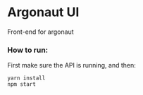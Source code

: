 # Argonaut UI

Front-end for argonaut

### How to run:

First make sure the API is running, and then:

```
yarn install
npm start
```

